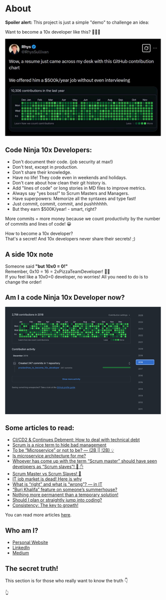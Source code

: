 # About
**Spoiler alert:** This project is just a simple "demo" to challenge an idea:   

Want to become a 10x developer like this? 🤑🤑🤑  

![Companies who blindly hire 10x developers](_docs/img/rhys-tweet-hiring-10x-devs-for-500k.png)

## Code Ninja 10x Developers:
- Don't document their code. (job security at max!)
- Don't test, except in production.
- Don't share their knowledge.
- Have no life! They code even in weekends and holidays.
- Don't care about how clean their git history is.
- Add "lines of code" or long stories in MD files to improve metrics.
- Always say "yes boss!" to Scrum Masters and Managers.
- Have superpowers: Memorize all the syntaxes and type fast!
- Just commit, commit, commit, and pushhhhhh.
- But they earn $500K/year! - smart, right?

More commits = more money because we count productivity by the number of commits and lines of code! 😀

How to become a 10x developer?  
That's a secret! And 10x developers never share their secrets! ;)

## A side 10x note

Someone said **"but 10x0 = 0!"**  
Remember, 0x10 = 16 = 2xPizzaTeamDeveloper! 🍕🍕  
If you feel like a 10x0=0 developer, no worries! All you need to do is to change the order!

## Am I a code Ninja 10x Developer now?
![Companies who blindly hire 10x developers](_docs/img/am-i-a-10x-dev.png)

## Some articles to read:
- [CI/CD2 & Continues Debment: How to deal with technical debt](https://medium.com/@pooyan_razian/ci-cd2-continues-debment-how-to-deal-with-technical-debt-b81129e95466)
- [Scrum is a nice term to hide bad management](https://medium.com/@pooyan_razian/scrum-is-a-nice-term-to-hide-bad-management-b7fbe769332c)
- [To be “Microservice” or not to be? — (2B || !2B) 💡](https://medium.com/@pooyan_razian/to-be-microservice-or-not-to-be-2b-2b-35ea55a27f7d)
- [Is microservice architecture for me?](https://medium.com/@pooyan_razian/is-microservice-architecture-for-me-d659e62b855f)
- [Whoever has come up with the term “Scrum master” should have seen developers as “Scrum slaves”! 🛑 ✋](https://medium.com/@pooyan_razian/whoever-coined-the-term-scrum-master-should-have-seen-developers-as-scrum-slaves-4f30c05ec53a)
- [Scrum Master vs Scrum Slaves! 🛑](https://medium.com/@pooyan_razian/scrum-master-vs-scrum-slaves-d60900b876c7)
- [IT job market is dead! Here is why](https://medium.com/@pooyan_razian/it-job-market-is-dead-here-is-why-ddea26536582)
- [What is “right” and what is “wrong”? — in IT](https://medium.com/@pooyan_razian/what-is-right-and-what-is-wrong-in-it-92497e6fa6ec)
- [“Burj Khalifa” feature on someone’s summerhouse?](https://medium.com/@pooyan_razian/lets-build-the-burj-khalifa-feature-on-a-summerhouse-6c8efbd90204)
- [Nothing more permanent than a temporary solution!](https://medium.com/@pooyan_razian/nothing-more-permanent-than-a-temporary-solution-a7b9129f442b)
- [Should I plan or straightly jump into coding?](https://medium.com/@pooyan_razian/should-i-plan-or-straightly-jump-into-coding-6c3135396e4e)
- [Consistency: The key to growth!](https://medium.com/@pooyan_razian/consistency-the-key-to-growth-ea1e6af31704)

You can read more articles [here](https://www.pooyan.info/articles).

## Who am I?
- [Personal Website](https://pooyan.info)
- [LinkedIn](https://www.linkedin.com/in/prazian/)
- [Medium](https://medium.com/@pooyan_razian)

## The secret truth!
This section is for those who really want to know the truth 👇

[//]: # (Don't be such a 10x developer!)
[//]: # (Scrum Master or Scrum slave, that is the question!)
[//]: # (Scrum usually is a mask to hide micromanagement.)
[//]: # (Trust your experts.)
[//]: # (Developers are not your kids.)
[//]: # (We don't need no thought control!)
[//]: # (Most Scrum meetings are a waste of time.)
[//]: # (Scrum is a scam? ¯\_\(ツ\)_/¯ )
[//]: # (A bad Scrum kills productivity.)
[//]: # (A bad Scrum kills trust.)
[//]: # (A bad Scrum kills team spirit.)
[//]: # (A bad Scrum can be the result of "lack of trust".)
[//]: # (Don't count 10xness by the number of commits.)
[//]: # (Don't count 10xness by the lines of code.)
[//]: # (Impact is what values the most.)
[//]: # (Quality cannot be easily measured.)
[//]: # (Quantity can be faked! Don't be scamed.)

👆